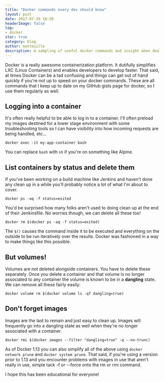 ```yaml
---
title: "Docker commands every dev should know"
layout: post
date: 2017-07-20 18:30
headerImage: false
tag:
- docker
star: true
category: blog
author: mattouille
description: A sampling of useful docker commands and insight when dealing with Docker.
---
```


Docker is a really awesome containerization platform. It dutifully simplifies LXC (Linux Containers) and enables developers to develop faster. That said, at times Docker can be a tad confusing and things can get out of hand quickly if you're not up to speed on your docker commands. These are all commands that I keep up to date on my GitHub gists page for docker, so I use them regularly as well.

## Logging into a container

It's often really helpful to be able to log in to a container. I'll often preload my images destined for a lower stage environment with some troubleshooting tools so I can have visibility into how incoming requests are being handled, etc...

`docker exec -it my-app-container bash`

You can replace `bash` with `sh` if you're on something like Alpine.

## List containers by status and delete them

If you've been working on a build machine like Jenkins and haven't done any clean up in a while you'll probably notice a lot of what I'm about to cover.

`docker ps -aq -f status=exited`

You'd be surprised how many folks aren't used to doing clean up at the end of their Jenkinsfile. No worries though, we can delete all these too!

`docker rm $(docker ps -aq -f status=exited)`

The `$()` causes the command inside it to be executed and everything on the outside to be run iteratively over the results. Docker was fashioned in a way to make things like this possible.

## But volumes!

Volumes are not deleted alongside containers. You have to delete these separately. Once you delete a container and that volume is no longer associated to any container the volume is known to be in a **dangling** state. We can remove all these fairly easily:

`docker volume rm $(docker volume ls -qf dangling=true)`

## Don't forget images

Images are the last to remain and just easy to clean up. Images will frequently go into a dangling state as well when they're no longer associated with a container.

`docker rmi $(docker images --filter "dangling=true" -q --no-trunc)`

As of Docker 1.13 you can also simplify all of the above using `docker network prune` and `docker system prune`. That said, if you're using a version prior to 1.13 and you encounter problems with images in use that aren't really in use, simple tack -f or --force onto the rm or rmi command.

I hope this has been educational for everyone!
